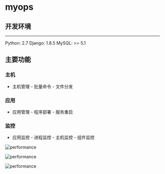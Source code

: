 # myops

## 开发环境
-----------------------------------------
Python: 2.7
Django: 1.8.5
MySQL: >= 5.1

## 主要功能

### 主机
- 主机管理 - 批量命令 - 文件分发
### 应用
- 应用管理 - 程序部署 - 服务重启
### 监控
- 应用监控 - 进程监控 - 主机监控 - 组件监控


![performance](images/kafka01.png)

![performance](images/kafka02.png)

![performance](images/kafka03.png)


